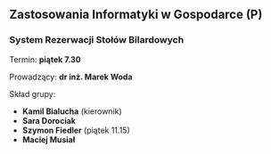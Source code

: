 ## Zastosowania Informatyki w Gospodarce (P)
### System Rezerwacji Stołów Bilardowych

Termin: **piątek 7.30**

Prowadzący: **dr inż. Marek Woda**

Skład grupy:
* **Kamil Bialucha** (kierownik)
* **Sara Dorociak**
* **Szymon Fiedler** (piątek 11.15)
* **Maciej Musiał**